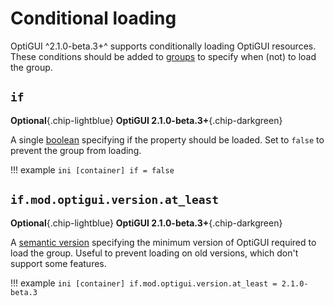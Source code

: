 # Conditional loading

OptiGUI ^2.1.0-beta.3+^ supports conditionally loading OptiGUI resources.
These conditions should be added to [groups](syntax.html#groups) to specify when (not) to load the group.

## `if`

**Optional**{.chip-lightblue}
**OptiGUI 2.1.0-beta.3+**{.chip-darkgreen}

A single [boolean](syntax.html#booleans) specifying if the property should be loaded. Set to `false` to prevent the group from loading.

!!! example
    ```ini
    [container]
    if = false
    ```

## `if.mod.optigui.version.at_least`

**Optional**{.chip-lightblue}
**OptiGUI 2.1.0-beta.3+**{.chip-darkgreen}

A [semantic version](https://semver.org) specifying the minimum version of OptiGUI required to load the group. Useful to prevent loading on old versions, which don't support some features.

!!! example
    ```ini
    [container]
    if.mod.optigui.version.at_least = 2.1.0-beta.3
    ```
